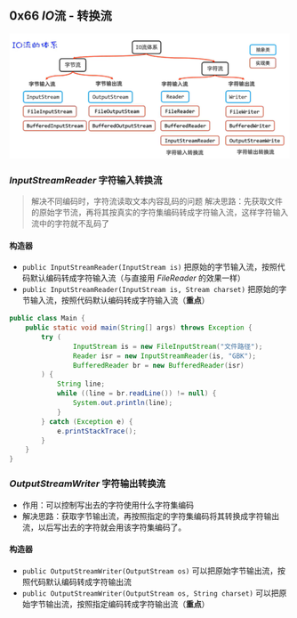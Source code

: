 ## 0x66 $IO$流 - 转换流

![0x66 IO流体系](../assets/0x66%20IO流体系.png)

### $InputStreamReader$ 字符输入转换流

> 解决不同编码时，字符流读取文本内容乱码的问题
> 解决思路：先获取文件的原始字节流，再将其按真实的字符集编码转成字符输入流，这样字符输入流中的字符就不乱码了

#### 构造器

- `public InputStreamReader(InputStream is)` 把原始的字节输入流，按照代码默认编码转成字符输入流（与直接用 $FileReader$ 的效果一样）
- `public InputStreamReader(InputStream is, Stream charset)` 把原始的字节输入流，按照代码默认编码转成字符输入流（**重点**）

```java
public class Main {
    public static void main(String[] args) throws Exception {
        try (
                InputStream is = new FileInputStream("文件路径");
                Reader isr = new InputStreamReader(is, "GBK");
                BufferedReader br = new BufferedReader(isr)
        ) {
            String line;
            while ((line = br.readLine()) != null) {
                System.out.println(line);
            }
        } catch (Exception e) {
            e.printStackTrace();
        }
    }
}

```

### $OutputStreamWriter$ 字符输出转换流

- 作用：可以控制写出去的字符使用什么字符集编码
- 解决思路：获取字节输出流，再按照指定的字符集编码将其转换成字符输出流，以后写出去的字符就会用该字符集编码了。

#### 构造器

- `public OutputStreamWriter(OutputStream os)` 可以把原始字节输出流，按照代码默认编码转成字符输出流
- `public OutputStreamWriter(OutputStream os, String charset)` 可以把原始字节输出流，按照指定编码转成字符输出流（**重点**）